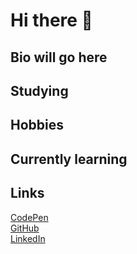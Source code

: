 # Hi there 👋

## Bio will go here


## Studying



## Hobbies



## Currently learning


## Links
[CodePen](https://codepen.io/kelseelawrence) <br/>
[GitHub](https://github.com/kelseelawrence) <br/>
[LinkedIn](www.linkedin.com/in/kelsee-lawrence-7b288a196) <br/>


